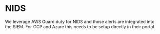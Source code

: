 # NIDS

We leverage AWS Guard duty for NIDS and those alerts are integrated into the SIEM. For GCP and Azure this needs to be setup directly in their portal.
